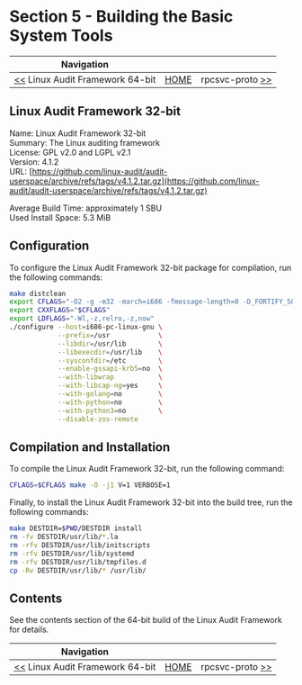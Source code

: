 # Section 5 - Building the Basic System Tools

| Navigation |||
| --- | --- | ---: |
| [<<](./audit64bit.md) Linux Audit Framework 64-bit | [HOME](../README.md) | rpcsvc-proto [>>](./rpcsvc-proto.md) |

## Linux Audit Framework 32-bit

Name: Linux Audit Framework 32-bit<br />
Summary: The Linux auditing framework<br />
License: GPL v2.0 and LGPL v2.1<br />
Version: 4.1.2<br />
URL: [https://github.com/linux-audit/audit-userspace/archive/refs/tags/v4.1.2.tar.gz](https://github.com/linux-audit/audit-userspace/archive/refs/tags/v4.1.2.tar.gz)<br />

Average Build Time: approximately 1 SBU<br />
Used Install Space: 5.3 MiB <br />

## Configuration

To configure the Linux Audit Framework 32-bit package for compilation, run the following commands:

```bash
make distclean
export CFLAGS="-O2 -g -m32 -march=i686 -fmessage-length=0 -D_FORTIFY_SOURCE=2 -fstack-protector -funwind-tables -fasynchronous-unwind-tables -fno-strict-aliasing"
export CXXFLAGS="$CFLAGS"
export LDFLAGS="-Wl,-z,relro,-z,now"
./configure --host=i686-pc-linux-gnu \
            --prefix=/usr            \
            --libdir=/usr/lib        \
            --libexecdir=/usr/lib    \
            --sysconfdir=/etc        \
            --enable-gssapi-krb5=no  \
            --with-libwrap           \
            --with-libcap-ng=yes     \
            --with-golang=no         \
            --with-python=no         \
            --with-python3=no        \
            --disable-zos-remote
```

## Compilation and Installation

To compile the Linux Audit Framework 32-bit, run the following command:

```bash
CFLAGS=$CFLAGS make -O -j1 V=1 VERBOSE=1
```

Finally, to install the Linux Audit Framework 32-bit into the build tree, run the following commands:

```bash
make DESTDIR=$PWD/DESTDIR install
rm -fv DESTDIR/usr/lib/*.la
rm -rfv DESTDIR/usr/lib/initscripts
rm -rfv DESTDIR/usr/lib/systemd
rm -rfv DESTDIR/usr/lib/tmpfiles.d
cp -Rv DESTDIR/usr/lib/* /usr/lib/
```

## Contents

See the contents section of the 64-bit build of the Linux Audit Framework for details.

| Navigation |||
| --- | --- | ---: |
| [<<](./audit64bit.md) Linux Audit Framework 64-bit | [HOME](../README.md) | rpcsvc-proto [>>](./rpcsvc-proto.md) |

